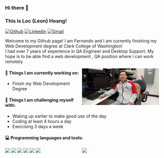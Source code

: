 ### Hi there 👋 
### This is Loc (Leon) Hoang!

[![Github](https://img.shields.io/badge/-Github-000?style=flat&logo=Github&logoColor=white)](https://github.com/lochoang-web)
[![Linkedin](https://img.shields.io/badge/-LinkedIn-blue?style=flat&logo=Linkedin&logoColor=white)](https://www.linkedin.com/in/locpdx2@gmail.com)
[![Gmail](https://img.shields.io/badge/-Gmail-c14438?style=flat&logo=Gmail&logoColor=white)](mailto:loc.hoang@gmail.com)

Welcome to my Github page! I am Fernando and I am currently finishing my Web Development degree at Clark College of Washington!  
I had over 7 years of experience in QA Engineer and Desktop Support. My hope is to be able find a web development , QA position where I can work remotely



<img align="right" alt="img" src="https://github.com/lochoang-web/lochoang-web/blob/main/20190424_130551.jpg"
 width="50%" height="auto" />


#### 🌱 Things I am currently working on: 
- Finish my Web Development Degree  

#### :muscle: Things I am challenging myself with:
- Waking up earlier to make good use of the day
- Coding at least 4 hours a day
- Exercising 3 days a week

#### :computer: Programming languages and tools: 
<p>
	<img width="50%" align="right" src="https://github-readme-stats.vercel.app/api?username=lochoang-web&show_icons=true&hide_border=true" />
<code><img width="10%" src="https://www.vectorlogo.zone/logos/w3_html5/w3_html5-ar21.svg"></code>
<code><img width="10%" src="https://www.vectorlogo.zone/logos/python/python-ar21.svg"></code>
<code><img width="10%" src="https://www.vectorlogo.zone/logos/wordpress/wordpress-ar21.svg"></code>
<code><img width="10%" src="https://www.vectorlogo.zone/logos/javascript/javascript-ar21.svg"></code>
<code><img width="10%" src="https://www.vectorlogo.zone/logos/php/php-ar21.svg"></code>
<code><img width="10%" src="https://www.vectorlogo.zone/logos/microsoft/microsoft-ar21.svg"></code>
	
	

